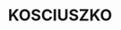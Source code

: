 ---
lastmod: '2025-04-06T06:05:20+00:00'
latitude: -36.49033032
layout: suburb
longitude: 148.2032728
postcode: '2627'
state: NSW
title: KOSCIUSZKO
url: /nsw/kosciuszko/
---